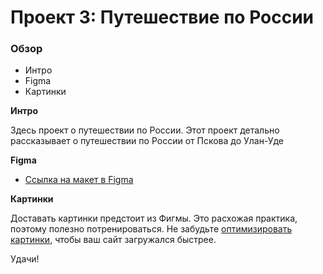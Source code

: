 # Проект 3: Путешествие по России

### Обзор
* Интро
* Figma
* Картинки

**Интро**

Здесь проект о путешествии по России.
Этот проект детально рассказывает о путешествии по России от Пскова до Улан-Уде

**Figma**

* [Ссылка на макет в Figma](https://www.figma.com/file/OyRWEjU6wBwRe1hapzQoLx/Sprint-3%3A-Russia-%2F-desktop-%2B-mobile?node-id=28503%3A0)

**Картинки**

Доставать картинки предстоит из Фигмы. Это расхожая практика, поэтому полезно потренироваться.
Не забудьте [оптимизировать картинки](https://tinypng.com/), чтобы ваш сайт загружался быстрее.

Удачи!
